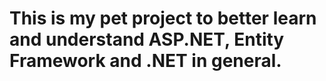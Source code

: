 # This is my pet project to better learn and understand ASP.NET, Entity Framework and .NET in general.
